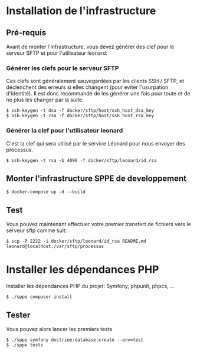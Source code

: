 # Installation de l'infrastructure

## Pré-requis

Avant de monter l'infrastructure, vous devez générer des clef pour le serveur SFTP et pour l'utilisateur leonard:

### Générer les clefs pour le serveur SFTP

Ces clefs sont généralement sauvegardées par les clients SSH / SFTP, et déclenchent des erreurs si elles changent (pour éviter l'usurpation d'identité). Il est donc recommandé de les générer une fois pour toute et de ne plus les changer par la suite.
```
$ ssh-keygen -t dsa -f docker/sftp/host/ssh_host_dsa_key
$ ssh-keygen -t rsa -f docker/sftp/host/ssh_host_rsa_key
```

### Générer la clef pour l'utilisateur leonard

C'est la clef qui sera utilisé par le service Léonard pour nous envoyer des processus.
```
$ ssh-keygen -t rsa -b 4096 -f docker/sftp/leonard/id_rsa
```

## Monter l'infrastructure SPPE de developpement

```
$ docker-compose up -d --build
```

## Test

Vous pouvez maintenant effectuer votre premier transfert de fichiers vers le serveur sftp comme suit:
```
$ scp -P 2222 -i docker/sftp/leonard/id_rsa README.md leonard@localhost:/var/sftp/processus
```


# Installer les dépendances PHP

Installer les dépendances PHP du projet: Symfony, phpunit, phpcs, ...

```
$ ./sppe composer install
```

## Tester

Vous pouvez alors lancer les premiers tests
```
$ ./sppe symfony doctrine:database:create --env=test
$ ./sppe tests
```

